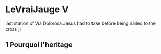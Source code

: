 # LeVraiJauge V
last station of Via Dolorosa Jesus had to take before being nailed to the cross ;)

## 1 Pourquoi l'heritage

